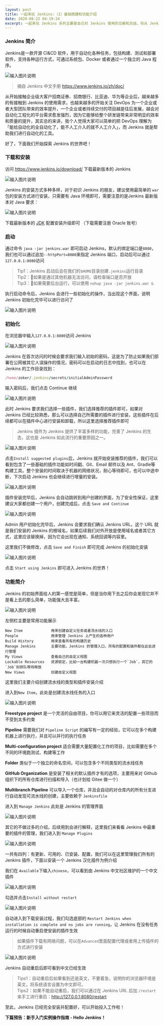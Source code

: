 ```yaml
---
layout: post
title: 一起来玩 Jenkins:（1）基础搭建和功能介绍
date: 2020-08-22 04:19:24
excerpt: 一起来玩 Jenkins 系列主要是自己对 Jenkins 使用的见解和总结，将从 Jenkins 的基础安装、功能介绍等入手，外加实际使用的 Demo 配置流程，使大家能够了解 Jenkins 的基本功能和实际应用，希望能帮助到对它感兴趣的朋友。
---
```


### Jenkins 简介
Jenkins是一款开源 CI&CD 软件，用于自动化各种任务，包括构建、测试和部署软件，支持各种运行方式，可通过系统包、Docker 或者通过一个独立的 Java 程序。

![输入图片说明](https://blogine-1251619080.cos.ap-guangzhou.myqcloud.com/uploads/images/2020/0822/104126_b678934b.png "在这里输入图片标题")

> 摘自 Jenkins 中文手册 https://www.jenkins.io/zh/doc/

从开始接触企业级大客户招商证券、招商银行、比亚迪、华为等企业后，越来越多的有接触到 Jenkins 的使用需求，也越来越多的开始关注 DevOps 为一个企业或者大型团队带来的效率提升，一个企业或者持续交付的项目越是往后发展，越会对自动化工程化的平台需求愈发强烈，因为它能够给整个研发链带来非常明显的效率和质量的提升，其实总的来讲，我个人觉得大家可以简单的把 DevOps 理解为「能给自动化的全自动化了，能不人工介入的就不人工介入」，而 Jenkins 就是帮助我们进行自动化的工具。

好了，下面我们开始探索 Jenkins 的世界吧！

### 下载和安装

访问 https://www.jenkins.io/download/ 下载最新版本的 Jenkins

![输入图片说明](https://blogine-1251619080.cos.ap-guangzhou.myqcloud.com/uploads/images/2020/0822/104403_82e4146f.png "在这里输入图片标题")

Jenkins 的安装方式多种多样，对于初识 Jenkins 的朋友，建议使用最简单的 `war` 包的安装方式进行安装，只需要有 Java 环境即可，需要注意的是Jenkins 最新版本对 Java 要求：

![输入图片说明](https://blogine-1251619080.cos.ap-guangzhou.myqcloud.com/uploads/images/2020/0822/104507_21cc93b5.png "在这里输入图片标题")

下载最新版本的 [JDK](https://download.oracle.com/otn/java/jdk/8u261-b12/a4634525489241b9a9e1aa73d9e118e6/jdk-8u261-linux-x64.tar.gz) 配置安装升级即可 （下载需要注册 Oracle 账号）

### 启动

通过命令 `java -jar jenkins.war` 即可启动 Jenkins，默认的绑定端口是`8080`，我们也可以通过追加`--httpPort=8080`来指定 Jenkins 端口，启动后可以通过`127.0.0.1:8080`访问
> Tip1：Jenkins 启动后会在我们的`$HOME`目录创建`.jenkins`运行目录  
> Tip2：如果是通过其他机器无法访问，请检查端口是否开放  
> Tip3：如果需要后台运行，可以使用 `nohup java -jar jenkins.war &`  

执行启动命令后，Jenkins 会进行一些初始化的操作，当出现这个界面，说明 Jenkins 初始化完毕可以进行访问了

![输入图片说明](https://blogine-1251619080.cos.ap-guangzhou.myqcloud.com/uploads/images/2020/0822/105411_24853e6c.png "在这里输入图片标题")

### 初始化

在浏览器中输入`127.0.0.1:8080`访问 Jenkins

![输入图片说明](https://blogine-1251619080.cos.ap-guangzhou.myqcloud.com/uploads/images/2020/0822/105617_721051b9.png "在这里输入图片标题")

Jenkins 在首次访问的时候会要求我们输入初始的密码，这是为了防止如果我们部署在公网被其它人误操作的情况，密码可以在启动的日志中找到，也可以在 Jenkins 的工作目录找到：
```ruby
/home/zoker/.jenkins/secrets/initialAdminPassword
```
输入密码后，我们点击 Continue 继续

![输入图片说明](https://blogine-1251619080.cos.ap-guangzhou.myqcloud.com/uploads/images/2020/0822/110143_9f736ec4.png "在这里输入图片标题")

此时 Jenkins 要求我们选择一些插件，我们选择推荐的插件即可，如果对 Jenkins 已经比较熟悉，那么可以选择自己所需要的插件进行安装，这些插件在后续都可以在插件中心进行安装和卸载，所以这里选择推荐插件即可

> Jenkins 插件为 Jenkins 提供了丰富多样的功能，完善了 Jenkins 的生态，这也是 Jenkins 如此流行的重要原因之一。

![输入图片说明](https://blogine-1251619080.cos.ap-guangzhou.myqcloud.com/uploads/images/2020/0822/110438_00cb4ca4.png "在这里输入图片标题")

点击`Install suggested plugins`后，Jenkins 就开始安装推荐的插件，我们可以看到包含了一些基础的插件功能如时间戳、Git、Email 邮件以及 Ant、Gradle等构建工具。整个安装的时间取决于机器的网络状况，耐心等待即可，也可以中途中断，下次启动 Jenkins 也会继续进行增量的安装。

![输入图片说明](https://blogine-1251619080.cos.ap-guangzhou.myqcloud.com/uploads/images/2020/0822/110800_5ae2fe52.png "在这里输入图片标题")

插件安装完毕后，Jenkins 会自动跳转到用户创建的界面，为了安全性保证，这里建议大家都创建一个用户，创建完成后，点击 `Save and Continue`

![输入图片说明](https://blogine-1251619080.cos.ap-guangzhou.myqcloud.com/uploads/images/2020/0822/110949_4f67c164.png "在这里输入图片标题")

Admin 用户初始化完毕后，Jenkins 会要求我们确认 Jenkins URL，这个 URL 就是我们安装的 Jenkins 的根域名，如果后续我们对外开放是使用域名或者其它方式，这里应该替换掉，因为它会出现在通知、系统回调等内容里。

这里我们不做修改，点击 `Save and Finish` 即可完成 Jenkins 的初始化安装

![输入图片说明](https://blogine-1251619080.cos.ap-guangzhou.myqcloud.com/uploads/images/2020/0822/111236_cc21a15b.png "在这里输入图片标题")

点击 `Start using Jenkins` 即可进入 Jenkins 的世界！

### 功能简介

Jenkins 的初始界面给人的第一感觉是简单，但是当你用下去之后你会发现它并不是看上去的那么简单，功能强大且丰富。

![输入图片说明](https://blogine-1251619080.cos.ap-guangzhou.myqcloud.com/uploads/images/2020/0822/111345_5d07daf5.png "在这里输入图片标题")

左侧栏主要是常用功能展示
```
New Item             用来创建自定义任务或者流水线的入口
People               用来管理 Jenkins 上产生的各种用户
Build History        用来查看所有的构建历史
Manage Jenkins       主要功能，Jenkins 的管理入口，所有的配置和插件都在此处进行管理
My Views             查看自己的自定义视图
Lockable Resources   资源锁定，比如一台构建机器一次只想执行一个`Job`，其它的`Job`则排队等待释放
New Views            创建自定义视图
```
这里我们主要介绍创建流水线的类型和插件安装介绍

进入到`New Item`，此处是创建流水线任务的入口

![输入图片说明](https://blogine-1251619080.cos.ap-guangzhou.myqcloud.com/uploads/images/2020/0822/113946_31b2dd33.png "在这里输入图片标题")

**Freestype project** 是一个灵活的自由项目，你可以用它来灵活的配置一些项目而不受到太多约束

**Pipeline** 需要我们对 `Pipeline Script` 的编写有一定的经验，它可以在多个构建机器上进行执行，并且可以并行的执行任务

**Multi-configuration project** 适合需要大量配置化工作的项目，比如需要在多个不同的环境跑测试、构建等工作

**Folder** 类似于一个独立的命名空间，可以包含多个不同类型的流水线任务

**GitHub Organization** 是安装了相关的默认插件才有的选项，主要用来对 Github 组织下的所有仓库进行扫描和导入（也计划给 Gitee 做一个）

**Multibranch Pipeline** 可以导入一个仓库，并且会自动的对仓库内的所有分支进行自动发现可流水线的创建，主要依赖于 `Jenkinsfile`

进入到 `Manage Jenkins` 此处是 Jenkins 的管理界面

![输入图片说明](https://blogine-1251619080.cos.ap-guangzhou.myqcloud.com/uploads/images/2020/0822/115423_689e3625.png "在这里输入图片标题")

其它的不做过多的介绍，后续用到会进行解释，这里我们来看看 Jenkins 中最重要的插件的管理，我们进入到 `Manage Plugins`

![输入图片说明](https://blogine-1251619080.cos.ap-guangzhou.myqcloud.com/uploads/images/2020/0822/115600_49dfff72.png "在这里输入图片标题")

一共有四列：有更新、可用的、已安装、配置，我们可以在这里管理我们所有的 Jenkins 插件，下面以安装一个 Jenkins 汉化插件为例介绍

我们在 `Available`下输入`chinese`，可以看到由 Jenkins 中文社区维护的一个中文插件

![输入图片说明](https://blogine-1251619080.cos.ap-guangzhou.myqcloud.com/uploads/images/2020/0822/115915_3418aceb.png "在这里输入图片标题")

勾选并点击`Install without restart`

![输入图片说明](https://blogine-1251619080.cos.ap-guangzhou.myqcloud.com/uploads/images/2020/0822/120035_17fa0070.png "在这里输入图片标题")

自动进入到下载安装过程，我们勾选底部的 `Restart Jenkins when installation is complete and no jobs are running`，让 Jenkins 在没有任务运行的时候自动重启使安装的插件生效

> 如果插件下载有网络问题，可以在`Advanced`里面配置代理或者用上传插件的方式进行安装

![输入图片说明](https://blogine-1251619080.cos.ap-guangzhou.myqcloud.com/uploads/images/2020/0822/121147_a00211e3.png "在这里输入图片标题")

Jenkins 自动重启后即可看到中文已经生效

> Tips1：自动重启后如果看到还是英文，不要着急，说明你的浏览器环境是英文，将系统语言设置为中文即可。  
> Tips2：如果不能自动重启，我们可以通过在 Jenkins URL 后加 `/restart` 来手工进行重启：http://127.0.0.1:8080/restart

至此，Jenkins 已经完全安装并配置好，可以开始投入工作啦！

**下篇预告：新手入门实例操作指南 - Hello Jenkins！**
